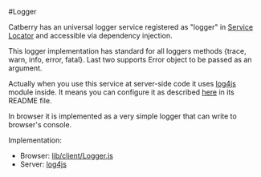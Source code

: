 #Logger

Catberry has an universal logger service registered as "logger" in [Service Locator](https://github.com/pragmadash/catberry-locator/blob/master/README.md) and accessible via dependency injection.

This logger implementation has standard for all loggers methods {trace, warn, info, error, fatal}. Last two supports Error object to be passed as an argument.

Actually when you use this service at server-side code it uses [log4js](https://www.npmjs.org/package/log4js) module inside. It means you can configure it as described [here](https://github.com/nomiddlename/log4js-node) in its README file.

In browser it is implemented as a very simple logger that can write to browser's console.

Implementation:

* Browser: [lib/client/Logger.js](../../lib/client/Logger.js)
* Server: [log4js](https://www.npmjs.org/package/log4js)